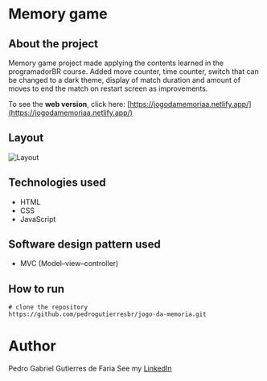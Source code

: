 # Memory game

## About the project

Memory game project made applying the contents learned in the programadorBR course. Added move counter, time counter, switch that can be changed to a dark theme, display of match duration and amount of moves to end the match on restart screen as improvements.

To see the **web version**, click here: [https://jogodamemoriaa.netlify.app/](https://jogodamemoriaa.netlify.app/)

## Layout

![Layout](https://github.com/pedrogutierresbr/jogo-da-memoria/blob/main/assets/gif-desktop.gif?raw=true)

## Technologies used

-   HTML
-   CSS
-   JavaScript

## Software design pattern used

-   MVC (Model–view–controller)

## How to run

```
# clone the repository
https://github.com/pedrogutierresbr/jogo-da-memoria.git
```

# Author

Pedro Gabriel Gutierres de Faria
See my [LinkedIn](https://www.linkedin.com/in/pedro-gutierres/)
